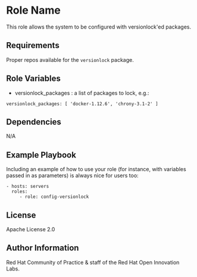 Role Name
=========

This role allows the system to be configured with versionlock'ed packages.

Requirements
------------

Proper repos available for the `versionlock` package.

Role Variables
--------------

- versionlock_packages : a list of packages to lock, e.g.:

```
versionlock_packages: [ 'docker-1.12.6', 'chrony-3.1-2' ]

```

Dependencies
------------

N/A

Example Playbook
----------------

Including an example of how to use your role (for instance, with variables passed in as parameters) is always nice for users too:

    - hosts: servers
      roles:
         - role: config-versionlock

License
-------

Apache License 2.0


Author Information
------------------

Red Hat Community of Practice & staff of the Red Hat Open Innovation Labs.
